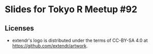 # Slides for Tokyo R Meetup \#92

## Licenses

* extendr's logo is distributed under the terms of CC-BY-SA 4.0 at <https://github.com/extendr/artwork>.

